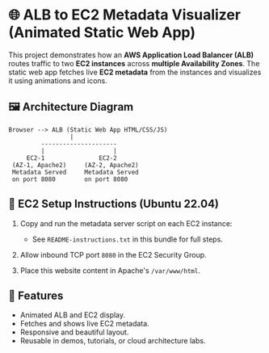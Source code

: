 
# 🌐 ALB to EC2 Metadata Visualizer (Animated Static Web App)

This project demonstrates how an **AWS Application Load Balancer (ALB)** routes traffic to two **EC2 instances** across **multiple Availability Zones**. The static web app fetches live **EC2 metadata** from the instances and visualizes it using animations and icons.

## 🖼️ Architecture Diagram

```
Browser --> ALB (Static Web App HTML/CSS/JS)
                 |
         ---------------------
         |                   |
     EC2-1               EC2-2
 (AZ-1, Apache2)     (AZ-2, Apache2)
 Metadata Served     Metadata Served
 on port 8080        on port 8080
```

## 🧾 EC2 Setup Instructions (Ubuntu 22.04)

1. Copy and run the metadata server script on each EC2 instance:
   - See `README-instructions.txt` in this bundle for full steps.

2. Allow inbound TCP port `8080` in the EC2 Security Group.

3. Place this website content in Apache's `/var/www/html`.

## 🎨 Features

- Animated ALB and EC2 display.
- Fetches and shows live EC2 metadata.
- Responsive and beautiful layout.
- Reusable in demos, tutorials, or cloud architecture labs.
